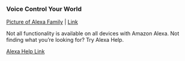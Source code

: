 ### Voice Control Your World
[Picture of Alexa Family](https://images-na.ssl-images-amazon.com/images/G/01/kindle/merch/2016/ALEXA/USER_GUIDE/DEVDANNER1._V522438150_.jpg "Voice Control Your World") | [Link](https://www.amazon.com/b/?node=9818047011)

Not all functionality is available on all devices with Amazon Alexa. Not finding what you’re looking for? Try Alexa Help.

[Alexa Help Link](https://www.amazon.com/gp/help/customer/display.html/?nodeId=201952240)